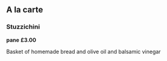 ## A la carte

### Stuzzichini

**pane**  **£3.00**


Basket of homemade bread and olive oil and balsamic vinegar